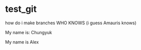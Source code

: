 # test_git
how do i make branches WHO KNOWS
(i guess Amauris knows)

My name is:
Chungyuk 




My name is Alex